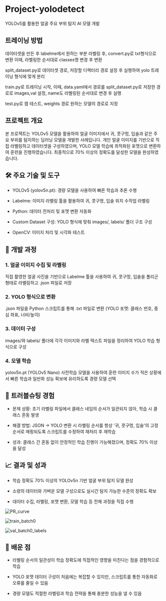 # Project-yolodetect

YOLOv5를 활용한 얼굴 주요 부위 탐지 AI 모델 개발

## 트레이닝 방법
데이터셋을 만든 후 labelme에서 원하는 부분 라벨링 후, convert.py로 txt형식으로 변환 이때, 라벨링한 순서대로 classes명 변경 후 변환

split_dataset.py로 데이터셋 경로, 저장할 디렉터리 경로 설정 후 실행하여 yolo 트레이닝 형식에 맞게 분리

train.py로 트레이닝 시작, 이때, data.yaml에서 경로를 split_dataset.py로 저장한 경로로 images,val 설정, name도 라벨링된 순서대로 변경 후 실행

test.py로 캠 테스트, weights 경로 원하는 모델의 경로로 지정

## 프로젝트 개요
본 프로젝트는 YOLOv5 모델을 활용하여 얼굴 이미지에서 귀, 콧구멍, 입술과 같은 주요 부위를 탐지하는 딥러닝 모델을 개발한 사례입니다. 개인 얼굴 이미지를 기반으로 직접 라벨링하고 데이터셋을 구성하였으며, YOLO 모델 학습에 최적화된 포맷으로 변환하여 훈련을 진행하였습니다. 최종적으로 70% 이상의 정확도를 달성한 모델을 완성하였습니다.

## 🛠️ 주요 기술 및 도구

* YOLOv5 (yolov5n.pt): 경량 모델을 사용하여 빠른 학습과 추론 수행

* Labelme: 이미지 라벨링 툴을 활용하여 귀, 콧구멍, 입술 위치 수작업 라벨링

* Python: 데이터 전처리 및 포맷 변환 자동화

* Custom Dataset 구성: YOLO 형식에 맞춰 images/, labels/ 폴더 구조 구성

* OpenCV: 이미지 처리 및 시각화 테스트

## 🧪 개발 과정

### 1. 얼굴 이미지 수집 및 라벨링
직접 촬영한 얼굴 사진을 기반으로 Labelme 툴을 사용하여 귀, 콧구멍, 입술을 폴리곤 형태로 라벨링하고 .json 파일로 저장

### 2. YOLO 형식으로 변환
.json 파일을 Python 스크립트를 통해 .txt 파일로 변환 (YOLO 포맷: 클래스 번호, 중심 좌표, 너비/높이)

### 3. 데이터 구성
images/와 labels/ 폴더에 각각 이미지와 라벨 텍스트 파일을 정리하여 YOLO 학습 형식으로 구성

### 4. 모델 학습
yolov5n.pt (YOLOv5 Nano) 사전학습 모델을 사용하여 훈련
이미지 수가 적은 상황에서 빠른 학습과 일반화 성능 확보에 유리하도록 경량 모델 선택

## 🧩 트러블슈팅 경험

* 문제 상황: 초기 라벨링 파일에서 클래스 네임의 순서가 일관되지 않아, 학습 시 클래스 혼동 발생

* 해결 방법: JSON → YOLO 변환 시 라벨링 순서를 항상 '귀, 콧구멍, 입술'의 고정 순서로 매핑되도록 스크립트를 수정하여 재처리 후 재학습

* 성과: 클래스 간 혼동 없이 안정적인 학습 진행이 가능해졌으며, 정확도 70% 이상을 달성

## 📈 결과 및 성과

* 학습 정확도 70% 이상의 YOLOv5n 기반 얼굴 부위 탐지 모델 완성

* 소량의 데이터와 가벼운 모델 구성으로도 실시간 탐지 가능한 수준의 정확도 확보

* 데이터 수집, 라벨링, 포맷 변환, 모델 학습 등 전체 과정을 직접 수행

![PR_curve](https://github.com/user-attachments/assets/f35e9599-4299-4629-9e43-3af71579a861)


![train_batch0](https://github.com/user-attachments/assets/9df43752-e6ae-4af6-b9b4-57d62d511213)


![val_batch0_labels](https://github.com/user-attachments/assets/1acc7fca-1174-4600-a7ea-2e53dc218267)



## 🧠 배운 점

* 라벨링 순서의 일관성이 학습 정확도에 직접적인 영향을 미친다는 점을 경험적으로 학습

* YOLO 포맷 데이터 구성이 처음에는 복잡할 수 있지만, 스크립트를 통한 자동화로 오류를 줄일 수 있음

* 경량 모델도 적절한 라벨링과 학습 전략을 통해 충분한 성능을 낼 수 있음


